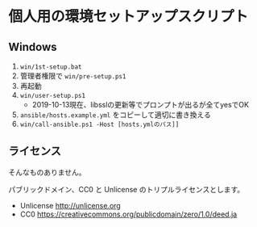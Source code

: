 # 個人用の環境セットアップスクリプト

## Windows

1. `win/1st-setup.bat`
1. 管理者権限で `win/pre-setup.ps1`
1. 再起動
1. `win/user-setup.ps1`
    - 2019-10-13現在、libsslの更新等でプロンプトが出るが全てyesでOK
1. `ansible/hosts.example.yml` をコピーして適切に書き換える
1. `win/call-ansible.ps1 -Host [hosts.ymlのパス]]`

## ライセンス

そんなものありません。

パブリックドメイン、CC0 と Unlicense のトリプルライセンスとします。

- Unlicense http://unlicense.org
- CC0 https://creativecommons.org/publicdomain/zero/1.0/deed.ja
